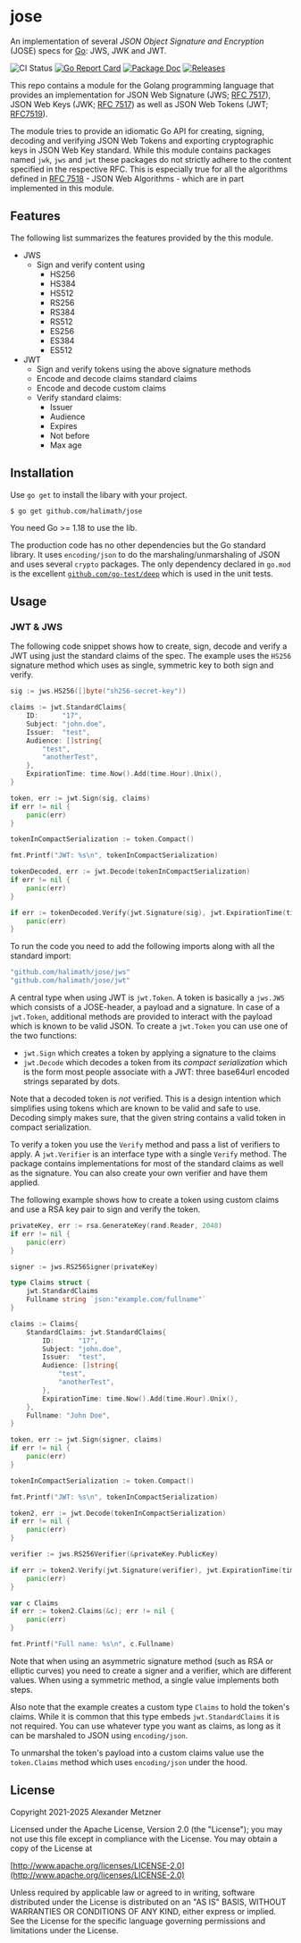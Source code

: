 # jose

An implementation of several _JSON Object Signature and Encryption_ (JOSE) specs for [Go](https://golang.org): JWS, JWK and JWT.

![CI Status][ci-img-url] [![Go Report Card][go-report-card-img-url]][go-report-card-url] [![Package Doc][package-doc-img-url]][package-doc-url] [![Releases][release-img-url]][release-url]

This repo contains a module for the Golang programming language that provides an 
implementation for JSON Web Signature (JWS; 
[RFC 7517](https://datatracker.ietf.org/doc/html/rfc7517)), JSON Web Keys (JWK;
[RFC 7517](https://datatracker.ietf.org/doc/html/rfc7517)) as well as JSON Web Tokens
(JWT; [RFC7519](https://datatracker.ietf.org/doc/html/rfc7519)).

The module tries to provide an idiomatic Go API for creating, signing, decoding and verifying
JSON Web Tokens and exporting cryptographic keys in JSON Web Key standard. While this module
contains packages named `jwk`, `jws` and `jwt` these packages do not strictly adhere to the
content specified in the respective RFC. This is especially true for all the algorithms 
defined in [RFC 7518](https://www.rfc-editor.org/rfc/rfc7518.html) - JSON Web Algorithms - 
which are in part implemented in this module.

## Features

The following list summarizes the features provided by the this module.

* JWS
    * Sign and verify content using
        * HS256
        * HS384
        * HS512
        * RS256
        * RS384
        * RS512
        * ES256
        * ES384
        * ES512
* JWT
    * Sign and verify tokens using the above signature methods
    * Encode and decode claims standard claims
    * Encode and decode custom claims
    * Verify standard claims:
        * Issuer
        * Audience
        * Expires
        * Not before
        * Max age

## Installation

Use `go get` to install the libary with your project. 

```
$ go get github.com/halimath/jose
```

You need Go >= 1.18 to use the lib.

The production code has no other dependencies but the Go standard library. It uses 
`encoding/json` to do the marshaling/unmarshaling of JSON and uses several `crypto`
packages. The only dependency declared in `go.mod` is the excellent
[`github.com/go-test/deep`](https://github.com/go-test/deep) which is used in the
unit tests.

## Usage

### JWT & JWS

The following code snippet shows how to create, sign, decode and verify a JWT using just
the standard claims of the spec. The example uses the `HS256` signature method which uses
as single, symmetric key to both sign and verify. 

```go
sig := jws.HS256([]byte("sh256-secret-key"))

claims := jwt.StandardClaims{
    ID:      "17",
    Subject: "john.doe",
    Issuer:  "test",
    Audience: []string{
        "test",
        "anotherTest",
    },
    ExpirationTime: time.Now().Add(time.Hour).Unix(),
}

token, err := jwt.Sign(sig, claims)
if err != nil {
    panic(err)
}

tokenInCompactSerialization := token.Compact()

fmt.Printf("JWT: %s\n", tokenInCompactSerialization)

tokenDecoded, err := jwt.Decode(tokenInCompactSerialization)
if err != nil {
    panic(err)
}

if err := tokenDecoded.Verify(jwt.Signature(sig), jwt.ExpirationTime(time.Second)); err != nil {
    panic(err)
}
```

To run the code you need to add the following imports along with all the standard import:

```go
"github.com/halimath/jose/jws"
"github.com/halimath/jose/jwt"
```

A central type when using JWT is `jwt.Token`. A token is basically a `jws.JWS` which consists 
of a JOSE-header, a payload and a signature. In case of a `jwt.Token`, additional methods are
provided to interact with the payload which is known to be valid JSON. To create a `jwt.Token`
you can use one of the two functions:

* `jwt.Sign` which creates a token by applying a signature to the claims
* `jwt.Decode` which decodes a token from its _compact serialization_ which is the form most
  people associate with a JWT: three base64url encoded strings separated by dots.

Note that a decoded token is _not_ verified. This is a design intention which simplifies using
tokens which are known to be valid and safe to use. Decoding simply makes sure, that the given
string contains a valid token in compact serialization.

To verify a token you use the `Verify` method and pass a list of verifiers to apply. A 
`jwt.Verifier` is an interface type with a single `Verify` method. The package contains
implementations for most of the standard claims as well as the signature. You can also
create your own verifier and have them applied.

The following example shows how to create a token using custom claims and use a RSA key
pair to sign and verify the token.

```go
privateKey, err := rsa.GenerateKey(rand.Reader, 2048)
if err != nil {
    panic(err)
}

signer := jws.RS256Signer(privateKey)

type Claims struct {
    jwt.StandardClaims
    Fullname string `json:"example.com/fullname"`
}

claims := Claims{
    StandardClaims: jwt.StandardClaims{
        ID:      "17",
        Subject: "john.doe",
        Issuer:  "test",
        Audience: []string{
            "test",
            "anotherTest",
        },
        ExpirationTime: time.Now().Add(time.Hour).Unix(),
    },
    Fullname: "John Doe",
}

token, err := jwt.Sign(signer, claims)
if err != nil {
    panic(err)
}

tokenInCompactSerialization := token.Compact()

fmt.Printf("JWT: %s\n", tokenInCompactSerialization)

token2, err := jwt.Decode(tokenInCompactSerialization)
if err != nil {
    panic(err)
}

verifier := jws.RS256Verifier(&privateKey.PublicKey)

if err := token2.Verify(jwt.Signature(verifier), jwt.ExpirationTime(time.Second)); err != nil {
    panic(err)
}

var c Claims
if err := token2.Claims(&c); err != nil {
    panic(err)
}

fmt.Printf("Full name: %s\n", c.Fullname)
```

Note that when using an asymmetric signature method (such as RSA or elliptic curves) you need
to create a signer and a verifier, which are different values. When using a symmetric method,
a single value implements both steps.

Also note that the example creates a custom type `Claims` to hold the token's claims. While
it is common that this type embeds `jwt.StandardClaims` it is not required. You can use 
whatever type you want as claims, as long as it can be marshaled to JSON using 
`encoding/json`. 

To unmarshal the token's payload into a custom claims value use the `token.Claims` method
which uses `encoding/json` under the hood.

## License

Copyright 2021-2025 Alexander Metzner

Licensed under the Apache License, Version 2.0 (the "License");
you may not use this file except in compliance with the License.
You may obtain a copy of the License at

[http://www.apache.org/licenses/LICENSE-2.0](http://www.apache.org/licenses/LICENSE-2.0)

Unless required by applicable law or agreed to in writing, software
distributed under the License is distributed on an "AS IS" BASIS,
WITHOUT WARRANTIES OR CONDITIONS OF ANY KIND, either express or implied.
See the License for the specific language governing permissions and
limitations under the License.

[ci-img-url]: https://github.com/halimath/jose/workflows/CI/badge.svg
[go-report-card-img-url]: https://goreportcard.com/badge/github.com/halimath/jose
[go-report-card-url]: https://goreportcard.com/report/github.com/halimath/jose
[package-doc-img-url]: https://img.shields.io/badge/GoDoc-Reference-blue.svg
[package-doc-url]: https://pkg.go.dev/github.com/halimath/jose
[release-img-url]: https://img.shields.io/github/v/release/halimath/jose.svg
[release-url]: https://github.com/halimath/jose/releases
